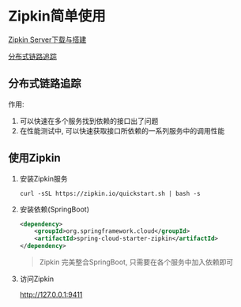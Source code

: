 # Zipkin简单使用

[Zipkin Server下载与搭建](http://www.imooc.com/article/291572)

[分布式链路追踪](https://www.jianshu.com/p/07cf4093536a?from=singlemessage)



## 分布式链路追踪

作用:

1.  可以快速在多个服务找到依赖的接口出了问题
2.  在性能测试中, 可以快速获取接口所依赖的一系列服务中的调用性能



## 使用Zipkin

1.  安装Zipkin服务

    ```shell
    curl -sSL https://zipkin.io/quickstart.sh | bash -s
    ```

2.  安装依赖(SpringBoot)

    ```xml
    <dependency>
    	<groupId>org.springframework.cloud</groupId>
    	<artifactId>spring-cloud-starter-zipkin</artifactId>
    </dependency>
    ```

    >   Zipkin 完美整合SpringBoot, 只需要在各个服务中加入依赖即可

3.  访问Zipkin

    http://127.0.0.1:9411



